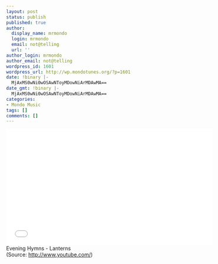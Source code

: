 ```yaml
---
layout: post
status: publish
published: true
author:
  display_name: mrmondo
  login: mrmondo
  email: not@telling
  url: ''
author_login: mrmondo
author_email: not@telling
wordpress_id: 1601
wordpress_url: http://wp.mondotunes.org/?p=1601
date: !binary |-
  MjAxMS0wNi0wOSAwNToyMDowNiArMDAwMA==
date_gmt: !binary |-
  MjAxMS0wNi0wOSAwNToyMDowNiArMDAwMA==
categories:
- Mondo Music
tags: []
comments: []
---
```

<iframe width="560" height="315" src="//www.youtube.com/embed/EGe8_5O5eq0" frameborder="0"> </iframe>
Evening Hymns - Lanterns
<div class="attribution">(<span>Source:</span> <a href="http://www.youtube.com/">http://www.youtube.com/</a>)</div>
